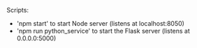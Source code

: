 Scripts:

- 'npm start' to start Node server (listens at localhost:8050)
- 'npm run python_service' to start the Flask server (listens at 0.0.0.0:5000)